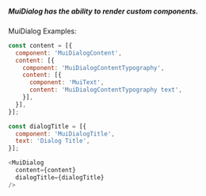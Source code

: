 ##### MuiDialog has the ability to render custom components.

MuiDialog Examples:

```js
const content = [{
  component: 'MuiDialogContent',
  content: [{
    component: 'MuiDialogContentTypography',
    content: [{
      component: 'MuiText',
      content: 'MuiDialogContentTypography text',
    }],
  }],
}];

const dialogTitle = [{
  component: 'MuiDialogTitle',
  text: 'Dialog Title',
}];

<MuiDialog
  content={content}
  dialogTitle={dialogTitle}
/>
```